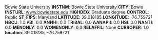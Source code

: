
Bowie State University
**INSTNM**: Bowie State University
**CITY**: Bowie
**INSTURL**: www.bowiestate.edu
**HIGHDEG**: Graduate degree
**CONTROL**: Public
**ST_FIPS**: Maryland
**LATITUDE**: 39.018185
**LONGITUDE**: -76.759721
**HBCU**: 1.0
**PBI**: 0.0
**ANNHI**: 0.0
**TRIBAL**: 0.0
**AANAPII**: 0.0
**HSI**: 0.0
**NANTI**: 0.0
**MENONLY**: 0.0
**WOMENONLY**: 0.0
**RELAFFIL**: None
**CURROPER**: 1.0
**location**: 39.018185, -76.759721